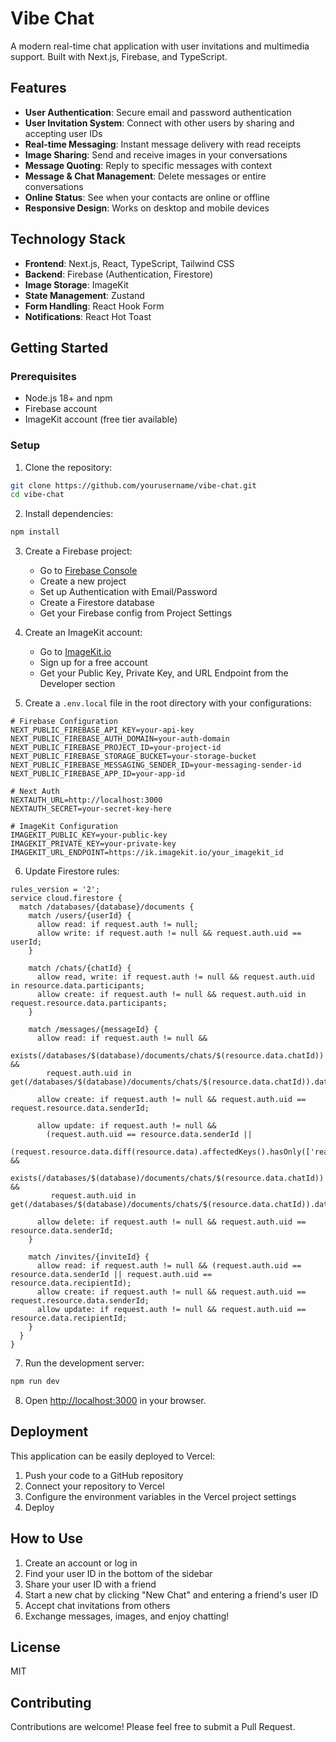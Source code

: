 # Vibe Chat

A modern real-time chat application with user invitations and multimedia support. Built with Next.js, Firebase, and TypeScript.

## Features

- **User Authentication**: Secure email and password authentication
- **User Invitation System**: Connect with other users by sharing and accepting user IDs
- **Real-time Messaging**: Instant message delivery with read receipts
- **Image Sharing**: Send and receive images in your conversations
- **Message Quoting**: Reply to specific messages with context
- **Message & Chat Management**: Delete messages or entire conversations
- **Online Status**: See when your contacts are online or offline
- **Responsive Design**: Works on desktop and mobile devices

## Technology Stack

- **Frontend**: Next.js, React, TypeScript, Tailwind CSS
- **Backend**: Firebase (Authentication, Firestore)
- **Image Storage**: ImageKit
- **State Management**: Zustand
- **Form Handling**: React Hook Form
- **Notifications**: React Hot Toast

## Getting Started

### Prerequisites

- Node.js 18+ and npm
- Firebase account
- ImageKit account (free tier available)

### Setup

1. Clone the repository:

```bash
git clone https://github.com/yourusername/vibe-chat.git
cd vibe-chat
```

2. Install dependencies:

```bash
npm install
```

3. Create a Firebase project:
   - Go to [Firebase Console](https://console.firebase.google.com/)
   - Create a new project
   - Set up Authentication with Email/Password
   - Create a Firestore database
   - Get your Firebase config from Project Settings

4. Create an ImageKit account:
   - Go to [ImageKit.io](https://imagekit.io/)
   - Sign up for a free account
   - Get your Public Key, Private Key, and URL Endpoint from the Developer section

5. Create a `.env.local` file in the root directory with your configurations:

```
# Firebase Configuration
NEXT_PUBLIC_FIREBASE_API_KEY=your-api-key
NEXT_PUBLIC_FIREBASE_AUTH_DOMAIN=your-auth-domain
NEXT_PUBLIC_FIREBASE_PROJECT_ID=your-project-id
NEXT_PUBLIC_FIREBASE_STORAGE_BUCKET=your-storage-bucket
NEXT_PUBLIC_FIREBASE_MESSAGING_SENDER_ID=your-messaging-sender-id
NEXT_PUBLIC_FIREBASE_APP_ID=your-app-id

# Next Auth
NEXTAUTH_URL=http://localhost:3000
NEXTAUTH_SECRET=your-secret-key-here

# ImageKit Configuration
IMAGEKIT_PUBLIC_KEY=your-public-key
IMAGEKIT_PRIVATE_KEY=your-private-key
IMAGEKIT_URL_ENDPOINT=https://ik.imagekit.io/your_imagekit_id
```

6. Update Firestore rules:

```rules
rules_version = '2';
service cloud.firestore {
  match /databases/{database}/documents {
    match /users/{userId} {
      allow read: if request.auth != null;
      allow write: if request.auth != null && request.auth.uid == userId;
    }
    
    match /chats/{chatId} {
      allow read, write: if request.auth != null && request.auth.uid in resource.data.participants;
      allow create: if request.auth != null && request.auth.uid in request.resource.data.participants;
    }
    
    match /messages/{messageId} {
      allow read: if request.auth != null && 
        exists(/databases/$(database)/documents/chats/$(resource.data.chatId)) && 
        request.auth.uid in get(/databases/$(database)/documents/chats/$(resource.data.chatId)).data.participants;
      
      allow create: if request.auth != null && request.auth.uid == request.resource.data.senderId;
      
      allow update: if request.auth != null && 
        (request.auth.uid == resource.data.senderId ||
        (request.resource.data.diff(resource.data).affectedKeys().hasOnly(['read']) && 
         exists(/databases/$(database)/documents/chats/$(resource.data.chatId)) &&
         request.auth.uid in get(/databases/$(database)/documents/chats/$(resource.data.chatId)).data.participants));
      
      allow delete: if request.auth != null && request.auth.uid == resource.data.senderId;
    }
    
    match /invites/{inviteId} {
      allow read: if request.auth != null && (request.auth.uid == resource.data.senderId || request.auth.uid == resource.data.recipientId);
      allow create: if request.auth != null && request.auth.uid == request.resource.data.senderId;
      allow update: if request.auth != null && request.auth.uid == resource.data.recipientId;
    }
  }
}
```

7. Run the development server:

```bash
npm run dev
```

8. Open [http://localhost:3000](http://localhost:3000) in your browser.

## Deployment

This application can be easily deployed to Vercel:

1. Push your code to a GitHub repository
2. Connect your repository to Vercel
3. Configure the environment variables in the Vercel project settings
4. Deploy

## How to Use

1. Create an account or log in
2. Find your user ID in the bottom of the sidebar
3. Share your user ID with a friend
4. Start a new chat by clicking "New Chat" and entering a friend's user ID
5. Accept chat invitations from others
6. Exchange messages, images, and enjoy chatting!

## License

MIT

## Contributing

Contributions are welcome! Please feel free to submit a Pull Request.